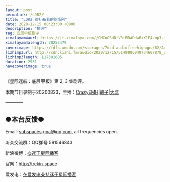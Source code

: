 ```yaml
---
layout: post
permalink: /LDR2/
title: "LDR2 给社畜看的职场剧"
date: 2020-12-15 00:23:00 +0800
description: "播客"
tag: 底层甲板剧评 
ximalayam4aurl: https://jt.ximalaya.com//CMCoOSUDrVRiBDADdwBxX1E4.mp3.m4a?channel=rss&amp;album_id=3135361&amp;track_id=365189649&amp;uid=6418191&amp;jt=https://audio.xmcdn.com/storages/cabb-audiofreehighqps/89/92/CMCoOSUDrVRiBDADdwBxX1E4.mp3
ximalayam4alength: 70255479
coverimage: https://fdfs.xmcdn.com/storages/7dcd-audiofreehighqps/62/A4/CMCoOSMDrVIRAACzogBxXxGO.jpg
lizhimp3url: http://cdn.lizhi.fm/audio/2020/12/15/5149896049734607878_ud.mp3
lizhimp3length: 117301685
duration: 2931
havecoverimage: true
---  
```


《星际迷航：底层甲板》第 2, 3 集剧评。

本期节目录制于20200823，主播：[CrazyEMH](mailto:emh@trekin.space)\|[胡子](https://weibo.com/p/1005051764117203)\|[大腐](https://weibo.com/u/5113590549)

————

## ●本台反馈●

Email: <subspacesignal@qq.com>, all frequencies open.

听众交流群：QQ群号 591546843

新浪微博：[@迷于星际播客](http://weibo.com/lostinst)

官网：<http://trekin.space>

爱发电：[在爱发电支持迷于星际播客](https://afdian.net/@lostinst)
